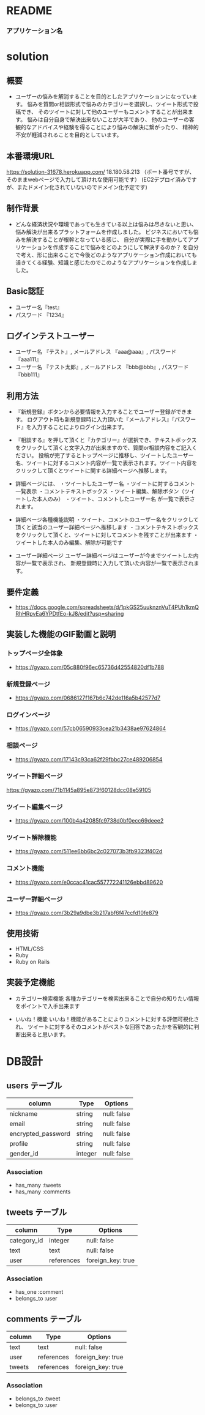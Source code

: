 # README

### アプリケーション名

# solution

## 概要

- ユーザーの悩みを解消することを目的としたアプリケーションになっています。
悩みを質問or相談形式で悩みのカテゴリーを選択し、ツイート形式で投稿でき、
そのツイートに対して他のユーザーもコメントすることが出来ます。
悩みは自分自身で解決出来ないことが大半であり、
他のユーザーの客観的なアドバイスや経験を得ることにより悩みの解決に繋がったり、
精神的不安が軽減されることを目的としています。


## 本番環境URL

https://solution-31678.herokuapp.com/
18.180.58.213 （ポート番号ですが、そのままwebページで入力して頂けれな使用可能です）
(EC2デプロイ済みですが、またドメイン化されていないのでドメイン化予定です)

## 制作背景

- どんな経済状況や環境であっても生きている以上は悩みは尽きないと思い、
悩み解決が出来るプラットフォームを作成しました。
ビジネスにおいても悩みを解決することが根幹となっている感じ、
自分が実際に手を動かしてアプリケーションを作成することで悩みをどのようにして解決するのか？
を自分で考え、形に出来ることで今後どのようなアプリケーション作成においても活きてくる経験、知識と感じたのでこのようなアプリケーションを作成しました。

## Basic認証
 
- ユーザー名『test』
- パスワード 『1234』

## ログインテストユーザー

- ユーザー名 『テスト』, メールアドレス 『aaa@aaa』, パスワード『aaa111』
- ユーザー名 『テスト太郎』, メールアドレス 『bbb@bbb』, パスワード『bbb111』

## 利用方法

- 『新規登録』ボタンから必要情報を入力することでユーザー登録ができます。
ログアウト時も新規登録時に入力頂いた『メールアドレス』『パスワード』を入力することによりログイン出来ます。

- 『相談する』を押して頂くと『カテゴリー』が選択でき、テキストボックスをクリックして頂くと文字入力が出来ますので、質問or相談内容をご記入ください。
投稿が完了するとトップページに推移し、ツイートしたユーザー名、ツイートに対するコメント内容が一覧で表示されます。ツイート内容をクリックして頂くとツイートに関する詳細ページへ推移します。

- 詳細ページには、
・ツイートしたユーザー名
・ツイートに対するコメント一覧表示
・コメントテキストボックス
・ツイート編集、解除ボタン（ツイートした本人のみ）
・ツイート、コメントしたユーザー名
が一覧で表示されます。

- 詳細ページ各種機能説明
・ツイート、コメントのユーザー名をクリックして頂くと該当のユーザー詳細ページへ推移します
・コメントテキストボックスをクリックして頂くと、ツイートに対してコメントを残すことが出来ます
・ツイートした本人のみ編集、解除が可能です

- ユーザー詳細ページ
ユーザー詳細ページはユーザーが今までツイートした内容が一覧で表示され、
新規登録時に入力して頂いた内容が一覧で表示されます。

## 要件定義

- https://docs.google.com/spreadsheets/d/1pkGS25uuknznVuT4PUh1kmQRhHRpvEa6YPDtfEo-kJ8/edit?usp=sharing

## 実装した機能のGIF動画と説明

### トップページ全体象

- https://gyazo.com/05c880f96ec65736d42554820df1b788

### 新規登録ページ

- https://gyazo.com/0686127f167b6c742de116a5b42577d7

### ログインページ

- https://gyazo.com/57cb06590933cea21b3438ae97624864

### 相談ページ

- https://gyazo.com/17143c93ca62f29fbbc27ce489206854

### ツイート詳細ページ

https://gyazo.com/71b1145a895e873f60128dcc08e59105

### ツイート編集ページ

- https://gyazo.com/100b4a42085fc9738d0bf0ecc69deee2

### ツイート解除機能

- https://gyazo.com/511ee6bb6bc2c027073b3fb9323f402d

### コメント機能

- https://gyazo.com/e0ccac41cac557772241126ebbd89620

### ユーザー詳細ページ

- https://gyazo.com/3b29a9dbe3b217abf6f47ccfd10fe879

## 使用技術

- HTML/CSS
- Ruby
- Ruby on Rails

## 実装予定機能

- カテゴリー検索機能
各種カテゴリーを検索出来ることで自分の知りたい情報をポイントで入手出来ます

- いいね！機能
いいね！機能があることによりコメントに対する評価可視化され、
ツイートに対するそのコメントがベストな回答であったかを客観的に判断出来ると思います。

# DB設計

## users テーブル

| column             | Type  | Options      |
| -------------------|--------|-------------|
| nickname           | string | null: false |
| email              | string | null: false |
| encrypted_password | string | null: false |
| profile            | string | null: false |
| gender_id          | integer | null: false |

### Association

- has_many :tweets
- has_many :comments

## tweets テーブル

| column　    | Type               | Options    |
| -----------|--------------------|-------------|
| category_id| integer            | null: false |
| text       | text               | null: false |
| user       | references   | foreign_key: true |

### Association

- has_one :comment
- belongs_to :user

## comments テーブル

| column   | Type     | Options             |
| ----------|-----------|--------------------|
| text      | text       | null: false       |
| user      | references | foreign_key: true |
| tweets    | references | foreign_key: true |

### Association

- belongs_to :tweet
- belongs_to :user
